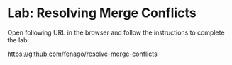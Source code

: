 # Lab: Resolving Merge Conflicts

Open following URL in the browser and follow the instructions to complete the lab:

https://github.com/fenago/resolve-merge-conflicts

